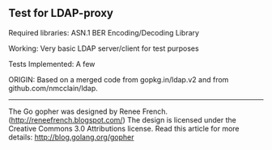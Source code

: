 Test for LDAP-proxy 
---------------------------------------------------------------------

Required libraries: 
   ASN.1 BER Encoding/Decoding Library

Working:
   Very basic LDAP server/client for test purposes

Tests Implemented:
   A few

ORIGIN:
   Based on a merged code from gopkg.in/ldap.v2 and from github.com/nmcclain/ldap.

---

The Go gopher was designed by Renee French. (http://reneefrench.blogspot.com/)
The design is licensed under the Creative Commons 3.0 Attributions license.
Read this article for more details: http://blog.golang.org/gopher

